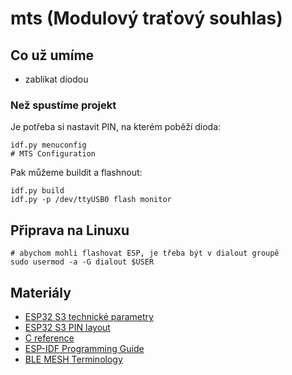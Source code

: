 # mts (Modulový traťový souhlas)

## Co už umíme
* zablikat diodou

### Než spustíme projekt
Je potřeba si nastavit PIN, na kterém poběží dioda:
```
idf.py menuconfig
# MTS Configuration
```
Pak můžeme buildit a flashnout:
```
idf.py build
idf.py -p /dev/ttyUSB0 flash monitor
```

## Připrava na Linuxu
```
# abychom mohli flashovat ESP, je třeba být v dialout groupě
sudo usermod -a -G dialout $USER
```

## Materiály
* [ESP32 S3 technické parametry](https://docs.espressif.com/projects/esp-idf/en/v5.0/esp32s3/hw-reference/esp32s3/user-guide-devkitc-1.html)
* [ESP32 S3 PIN layout](https://docs.espressif.com/projects/esp-idf/en/v5.0/esp32s3/_images/ESP32-S3_DevKitC-1_pinlayout_v1.1.jpg)
* [C reference](https://en.cppreference.com/w/c)
* [ESP-IDF Programming Guide](https://docs.espressif.com/projects/esp-idf/en/v5.1.2/esp32s3/index.html)
* [BLE MESH Terminology](https://docs.espressif.com/projects/esp-idf/en/v5.1.2/esp32s3/api-guides/esp-ble-mesh/ble-mesh-terminology.html)
